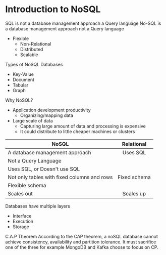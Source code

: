 # Introduction to NoSQL
SQL is not a database management approach a Query language 
No-SQL is a database management approach not a Query language 
- Flexible 
  - Non-Relational 
  - Distributed 
  - Scalable 

Types of NoSQL Databases
- Key-Value
- Document
- Tabular
- Graph

Why NoSQL? 
- Application development productivity 
  - Organizing/mapping data 
- Large scale of data 
  - Capturing large amount of data and processing is expensive 
  - It could distribute to little cheaper machines or clusters 


| NoSQL | Relational | 
|---    |:---:         |
| A database management approach | Uses SQL
| Not a Query Language     
| Uses SQL, or Doesn't use SQL  
| Not only tables with fixed columns and rows | Fixed schema |
| Flexible schema             
| Scales out    | Scales up |

Databases have multiple layers
- Interface 
- Execution 
- Storage 

C.A.P Theorem
According to the CAP theorem, a noSQL database cannot achieve consistency, availability and partition tolerance.
It must sacrifice one of the three for example MongoDB and Kafka choose to focus on CP.